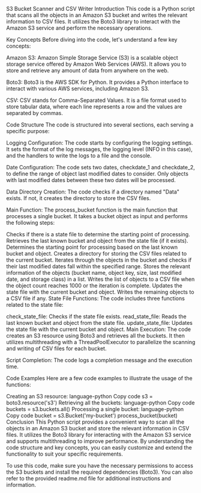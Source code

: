 S3 Bucket Scanner and CSV Writer
Introduction
This code is a Python script that scans all the objects in an Amazon S3 bucket and writes the relevant information to CSV files. It utilizes the Boto3 library to interact with the Amazon S3 service and perform the necessary operations.

Key Concepts
Before diving into the code, let's understand a few key concepts:

Amazon S3: Amazon Simple Storage Service (S3) is a scalable object storage service offered by Amazon Web Services (AWS). It allows you to store and retrieve any amount of data from anywhere on the web.

Boto3: Boto3 is the AWS SDK for Python. It provides a Python interface to interact with various AWS services, including Amazon S3.

CSV: CSV stands for Comma-Separated Values. It is a file format used to store tabular data, where each line represents a row and the values are separated by commas.

Code Structure
The code is structured into several sections, each serving a specific purpose:

Logging Configuration: The code starts by configuring the logging settings. It sets the format of the log messages, the logging level (INFO in this case), and the handlers to write the logs to a file and the console.

Date Configuration: The code sets two dates, checkdate_1 and checkdate_2, to define the range of object last modified dates to consider. Only objects with last modified dates between these two dates will be processed.

Data Directory Creation: The code checks if a directory named "Data" exists. If not, it creates the directory to store the CSV files.

Main Function: The process_bucket function is the main function that processes a single bucket. It takes a bucket object as input and performs the following steps:

Checks if there is a state file to determine the starting point of processing.
Retrieves the last known bucket and object from the state file (if it exists).
Determines the starting point for processing based on the last known bucket and object.
Creates a directory for storing the CSV files related to the current bucket.
Iterates through the objects in the bucket and checks if their last modified dates fall within the specified range.
Stores the relevant information of the objects (bucket name, object key, size, last modified date, and storage class) in a list.
Writes the list of objects to a CSV file when the object count reaches 1000 or the iteration is complete.
Updates the state file with the current bucket and object.
Writes the remaining objects to a CSV file if any.
State File Functions: The code includes three functions related to the state file:

check_state_file: Checks if the state file exists.
read_state_file: Reads the last known bucket and object from the state file.
update_state_file: Updates the state file with the current bucket and object.
Main Execution: The code creates an S3 resource using Boto3 and retrieves all the buckets. It then utilizes multithreading with a ThreadPoolExecutor to parallelize the scanning and writing of CSV files for each bucket.

Script Completion: The code logs a completion message and the execution time.

Code Examples
Here are a few code examples to illustrate the usage of the functions:

Creating an S3 resource:
language-python
 Copy code
s3 = boto3.resource('s3')
Retrieving all the buckets:
language-python
 Copy code
buckets = s3.buckets.all()
Processing a single bucket:
language-python
 Copy code
bucket = s3.Bucket('my-bucket')
process_bucket(bucket)
Conclusion
This Python script provides a convenient way to scan all the objects in an Amazon S3 bucket and store the relevant information in CSV files. It utilizes the Boto3 library for interacting with the Amazon S3 service and supports multithreading to improve performance. By understanding the code structure and key concepts, you can easily customize and extend the functionality to suit your specific requirements.

To use this code, make sure you have the necessary permissions to access the S3 buckets and install the required dependencies (Boto3). You can also refer to the provided readme.md file for additional instructions and information.